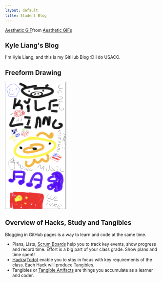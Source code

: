 ```yaml
---
layout: default
title: Student Blog
---
```


<div class="tenor-gif-embed" data-postid="18832827" data-share-method="host" data-aspect-ratio="1.77778" data-width="100%"><a href="https://tenor.com/view/aesthetic-gif-18832827">Aesthetic GIF</a>from <a href="https://tenor.com/search/aesthetic-gifs">Aesthetic GIFs</a></div> <script type="text/javascript" async src="https://tenor.com/embed.js"></script>





## Kyle Liang's Blog
I'm Kyle Liang, and this is my GitHub Blog :D I do USACO.

## Freeform Drawing
<!---
Add an image using markdown
Couldn't change image size

![](images/Screenshot_20230817-145925.png) 

So used HTML below:
-->

<img src="images/Screenshot_20230817-145925.png" width = 200>

<!-- Using HTML, can control the width/height. Just edited width b/c didn't want to warp the image. -->


## Overview of Hacks, Study and Tangibles
Blogging in GitHub pages is a way to learn and code at the same time. 

- Plans, Lists, [Scrum Boards](https://clickup.com/blog/scrum-board/) help you to track key events, show progress and record time.  Effort is a big part of your class grade.  Show plans and time spent!
- [Hacks(Todo)](https://levelup.gitconnected.com/six-ultimate-daily-hacks-for-every-programmer-60f5f10feae) enable you to stay in focus with key requirements of the class.  Each Hack will produce Tangibles.
- Tangibles or [Tangible Artifacts](https://en.wikipedia.org/wiki/Artifact_(software_development)) are things you accumulate as a learner and coder. 
